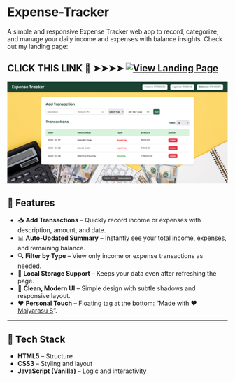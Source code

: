 # Expense-Tracker
A simple and responsive Expense Tracker web app to record, categorize, and manage your daily income and expenses with balance insights.
Check out my landing page:  

CLICK THIS LINK 🔗 ➤➤➤➤ [![View Landing Page](https://img.shields.io/badge/View-Projects-blue)](https://maiyarasu-s.github.io/Expense-Tracker/)
---

[![Landing Page Screenshot](Screenshot-3.png)](https://maiyarasu-s.github.io/Expense-Tracker/)
## 🚀 Features

- 📥 **Add Transactions** – Quickly record income or expenses with description, amount, and date.  
- 📊 **Auto-Updated Summary** – Instantly see your total income, expenses, and remaining balance.  
- 🔍 **Filter by Type** – View only income or expense transactions as needed.  
- 💾 **Local Storage Support**  – Keeps your data even after refreshing the page.  
- 🎨 **Clean, Modern UI** – Simple design with subtle shadows and responsive layout.  
- ❤️ **Personal Touch** – Floating tag at the bottom: “Made with ❤️ [Maiyarasu S](https://github.com/MaiyarasuS)”.

---

## 🧠 Tech Stack

- **HTML5** – Structure  
- **CSS3** – Styling and layout  
- **JavaScript (Vanilla)** – Logic and interactivity  

